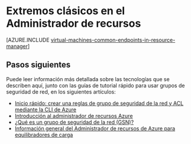 <properties
   pageTitle="Extremos clásicos en el Administrador de recursos | Microsoft Azure"
   description="Comprender cómo extremos del modelo de implementación estándar se implementan ahora en el Administrador de recursos usando las reglas de los grupos de seguridad de red y ACL"
   services="virtual-machines-linux"
   documentationCenter=""
   authors="iainfoulds"
   manager="timlt"
   editor=""/>

<tags
   ms.service="virtual-machines-linux"
   ms.devlang="na"
   ms.topic="article"
   ms.tgt_pltfrm="vm-linux"
   ms.workload="infrastructure-services"
   ms.date="10/27/2016"
   ms.author="iainfou"/>

# <a name="classic-endpoints-in-resource-manager"></a>Extremos clásicos en el Administrador de recursos
[AZURE.INCLUDE [virtual-machines-common-endpoints-in-resource-manager](../../includes/virtual-machines-common-endpoints-in-resource-manager.md)]

## <a name="next-steps"></a>Pasos siguientes
Puede leer información más detallada sobre las tecnologías que se describen aquí, junto con las guías de tutorial rápido para usar grupos de seguridad de red, en los siguientes artículos:

- [Inicio rápido: crear una reglas de grupo de seguridad de la red y ACL mediante la CLI de Azure](virtual-machines-linux-nsg-quickstart.md)  
- [Introducción al administrador de recursos Azure](../azure-resource-manager/resource-group-overview.md)  
- [¿Qué es un grupo de seguridad de la red (GSN)?](../virtual-network/virtual-networks-nsg.md)  
- [Información general del Administrador de recursos de Azure para equilibradores de carga](../load-balancer/load-balancer-arm.md) 